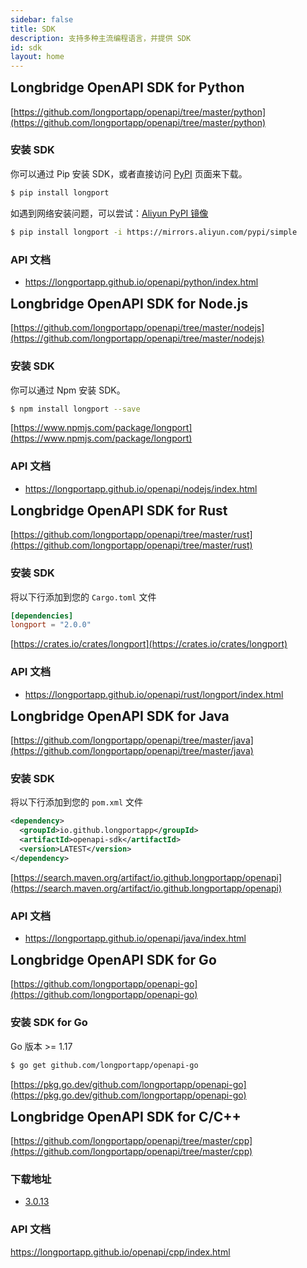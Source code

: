 ```yaml
---
sidebar: false
title: SDK
description: 支持多种主流编程语言，并提供 SDK
id: sdk
layout: home
---
```


<SDK />

<div class="border-t-hidden flex flex-col md:flex-row max-w-4xl w-full justify-between md:text-left mx-auto px-6 md:px-0 py-4">
<Tabs groupId="programming-language">
<TabItem value="python" label="Python">

## Longbridge OpenAPI SDK for Python

[https://github.com/longportapp/openapi/tree/master/python](https://github.com/longportapp/openapi/tree/master/python)

### 安装 SDK

你可以通过 Pip 安装 SDK，或者直接访问 [PyPI](https://pypi.org/project/longport/) 页面来下载。

```bash
$ pip install longport
```

如遇到网络安装问题，可以尝试：[Aliyun PyPI 镜像](https://mirrors.aliyun.com/pypi/simple)

```bash
$ pip install longport -i https://mirrors.aliyun.com/pypi/simple
```

### API 文档

- https://longportapp.github.io/openapi/python/index.html

</TabItem>
<TabItem value="javascript" label="JavaScript">

## Longbridge OpenAPI SDK for Node.js

[https://github.com/longportapp/openapi/tree/master/nodejs](https://github.com/longportapp/openapi/tree/master/nodejs)

### 安装 SDK

你可以通过 Npm 安装 SDK。

```bash
$ npm install longport --save
```

[https://www.npmjs.com/package/longport](https://www.npmjs.com/package/longport)

### API 文档

- https://longportapp.github.io/openapi/nodejs/index.html

</TabItem>
<TabItem value="rust" label="Rust">

## Longbridge OpenAPI SDK for Rust

[https://github.com/longportapp/openapi/tree/master/rust](https://github.com/longportapp/openapi/tree/master/rust)

### 安装 SDK

将以下行添加到您的 `Cargo.toml` 文件

```toml
[dependencies]
longport = "2.0.0"
```

[https://crates.io/crates/longport](https://crates.io/crates/longport)

### API 文档

- https://longportapp.github.io/openapi/rust/longport/index.html

</TabItem>
<TabItem value="java" label="Java">

## Longbridge OpenAPI SDK for Java

[https://github.com/longportapp/openapi/tree/master/java](https://github.com/longportapp/openapi/tree/master/java)

### 安装 SDK

将以下行添加到您的 `pom.xml` 文件

```xml
<dependency>
  <groupId>io.github.longportapp</groupId>
  <artifactId>openapi-sdk</artifactId>
  <version>LATEST</version>
</dependency>
```

[https://search.maven.org/artifact/io.github.longportapp/openapi](https://search.maven.org/artifact/io.github.longportapp/openapi)

### API 文档

- https://longportapp.github.io/openapi/java/index.html

</TabItem>
<TabItem value="go" label="Go">

## Longbridge OpenAPI SDK for Go

[https://github.com/longportapp/openapi-go](https://github.com/longportapp/openapi-go)

### 安装 SDK for Go

Go 版本 >= 1.17

```bash
$ go get github.com/longportapp/openapi-go
```

[https://pkg.go.dev/github.com/longportapp/openapi-go](https://pkg.go.dev/github.com/longportapp/openapi-go)

</TabItem>
<TabItem value="c++" label="C++">

## Longbridge OpenAPI SDK for C/C++

[https://github.com/longportapp/openapi/tree/master/cpp](https://github.com/longportapp/openapi/tree/master/cpp)

### 下载地址

- [3.0.13](https://static.lbctrl.com/openapi-sdk/openapi-cpp-sdk-3.0.13.tar.gz)

### API 文档

<a href="https://longportapp.github.io/openapi/cpp/index.html">https://longportapp.github.io/openapi/cpp/index.html</a>
</TabItem>
</Tabs>

</div>

<style scoped>
h2 {
  border: 0;
  margin-top: 0;
  padding-top:0;
}
</style>
